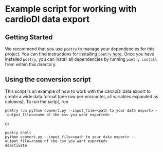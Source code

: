# Example script for working with cardioDI data export

## Getting Started

We recommend that you use `poetry` to manage your dependencies for this project. You can find instructions for installing `poetry` [here](https://python-poetry.org/docs/). Once you have installed `poetry`, you can install all dependencies by running `poetry install` from within this directory.

## Using the conversion script

This script is an example of how to work with the cardioDI data export to create a wide data format (one row per encounter, all variables expanded as columns). To run the script, run

```
poetry run python convert.py --input_file=<path to your data export> --output_file=<name of the csv you want exported>
```

or

```
poetry shell
python convert.py --input_file=<path to your data export> --output_file=<name of the csv you want exported>
deactivate
```
